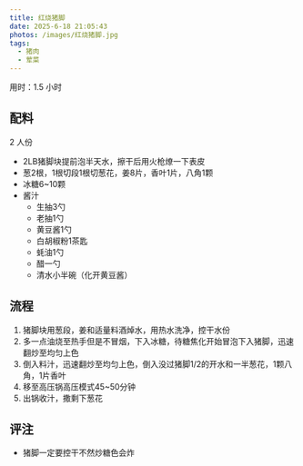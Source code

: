 ```yaml
---
title: 红烧猪脚
date: 2025-6-18 21:05:43
photos: /images/红烧猪脚.jpg
tags:
  - 猪肉
  - 荤菜
---
```


用时：1.5 小时

## 配料

2 人份

- 2LB猪脚块提前泡半天水，擦干后用火枪燎一下表皮
- 葱2根，1根切段1根切葱花，姜8片，香叶1片，八角1颗
- 冰糖6~10颗
- 酱汁
  - 生抽3勺
  - 老抽1勺
  - 黄豆酱1勺
  - 白胡椒粉1茶匙
  - 蚝油1勺
  - 醋一勺
  - 清水小半碗（化开黄豆酱）

<!--more-->

## 流程

1. 猪脚块用葱段，姜和适量料酒焯水，用热水洗净，控干水份
2. 多一点油烧至热手但是不冒烟，下入冰糖，待糖焦化开始冒泡下入猪脚，迅速翻炒至均匀上色
3. 倒入料汁，迅速翻炒至均匀上色，倒入没过猪脚1/2的开水和一半葱花，1颗八角，1片香叶
4. 移至高压锅高压模式45~50分钟
5. 出锅收汁，撒剩下葱花

## 评注

- 猪脚一定要控干不然炒糖色会炸